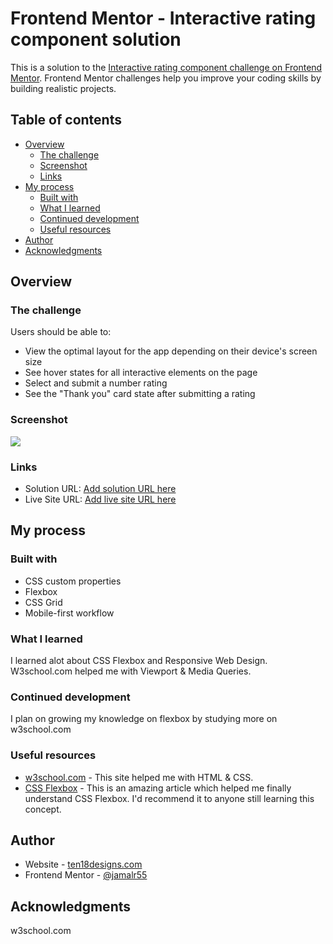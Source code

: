 # Frontend Mentor - Interactive rating component solution

This is a solution to the [Interactive rating component challenge on Frontend Mentor](https://www.frontendmentor.io/challenges/interactive-rating-component-koxpeBUmI). Frontend Mentor challenges help you improve your coding skills by building realistic projects.

## Table of contents

- [Overview](#overview)
  - [The challenge](#the-challenge)
  - [Screenshot](#screenshot)
  - [Links](#links)
- [My process](#my-process)
  - [Built with](#built-with)
  - [What I learned](#what-i-learned)
  - [Continued development](#continued-development)
  - [Useful resources](#useful-resources)
- [Author](#author)
- [Acknowledgments](#acknowledgments)

## Overview

### The challenge

Users should be able to:

- View the optimal layout for the app depending on their device's screen size
- See hover states for all interactive elements on the page
- Select and submit a number rating
- See the "Thank you" card state after submitting a rating

### Screenshot

![](./screenshot.jpg)

### Links

- Solution URL: [Add solution URL here](https://github.com/jamalr55/Interactive-rating-component)
- Live Site URL: [Add live site URL here](https://quiet-fairy-fc1c7c.netlify.app/)

## My process

### Built with

- CSS custom properties
- Flexbox
- CSS Grid
- Mobile-first workflow

### What I learned

I learned alot about CSS Flexbox and Responsive Web Design. W3school.com helped me with Viewport & Media Queries.

### Continued development

I plan on growing my knowledge on flexbox by studying more on w3school.com

### Useful resources

- [w3school.com](https://www.w3schools.com/) - This site helped me with HTML & CSS.
- [CSS Flexbox](https://www.w3schools.com/css/css3_flexbox.asp) - This is an amazing article which helped me finally understand CSS Flexbox. I'd recommend it to anyone still learning this concept.

## Author

- Website - [ten18designs.com](https://www.ten18designs.com/)
- Frontend Mentor - [@jamalr55](https://www.frontendmentor.io/profile/jamalr55)

## Acknowledgments

w3school.com
